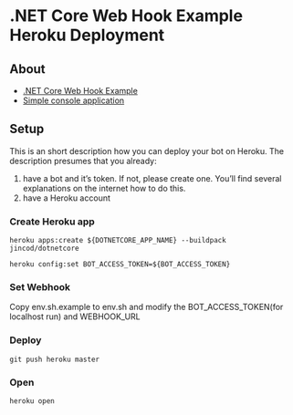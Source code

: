 # .NET Core Web Hook Example Heroku Deployment

## About
* [.NET Core Web Hook Example](https://github.com/TelegramBots/Telegram.Bot.Examples/tree/master/Telegram.Bot.Examples.DotNetCoreWebHook)
* [Simple console application](https://github.com/TelegramBots/telegram.bot.examples/tree/master/Telegram.Bot.Examples.Echo)
## Setup
This is an short description how you can deploy your bot on Heroku. The description presumes that you already:
1. have a bot and it’s token. If not, please create one. You’ll find several explanations on the internet how to do this.
2. have a Heroku account

### Create Heroku app
```
heroku apps:create ${DOTNETCORE_APP_NAME} --buildpack jincod/dotnetcore

heroku config:set BOT_ACCESS_TOKEN=${BOT_ACCESS_TOKEN}
```

### Set Webhook
Copy env.sh.example to env.sh and modify the BOT_ACCESS_TOKEN(for localhost run) and WEBHOOK_URL

### Deploy
```
git push heroku master
```

### Open
```
heroku open
```